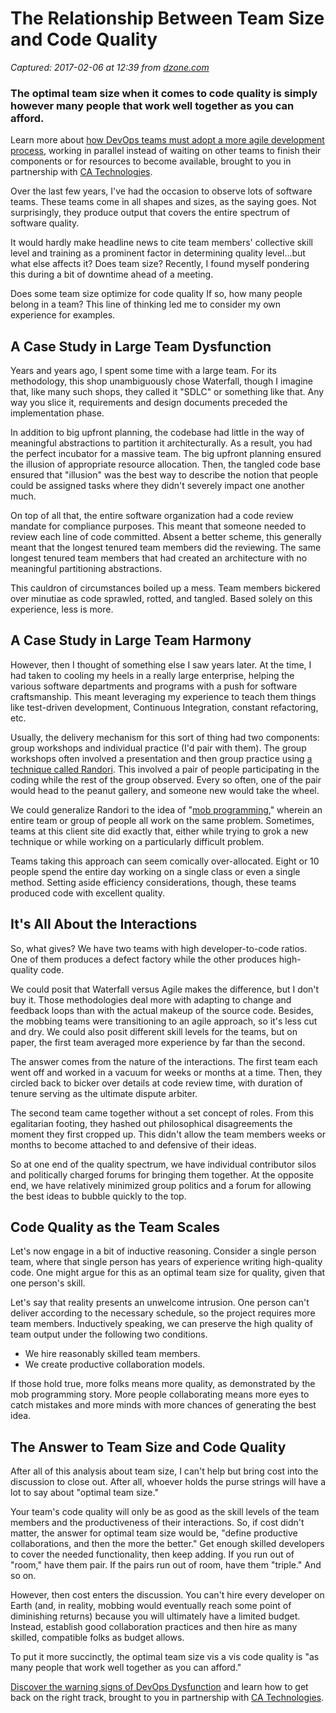# The Relationship Between Team Size and Code Quality

_Captured: 2017-02-06 at 12:39 from [dzone.com](https://dzone.com/articles/the-relationship-between-team-size-and-code-qualit?oid=twitter&utm_content=bufferd2995&utm_medium=social&utm_source=twitter.com&utm_campaign=buffer)_

### The optimal team size when it comes to code quality is simply however many people that work well together as you can afford.

Learn more about [how DevOps teams must adopt a more agile development process](https://dzone.com/go?i=148026&u=https%3A%2F%2Fwww.ca.com%2Fus%2Fcollateral%2Febook%2Fexploring-the-tools-that-make-agile-parallel-development-possible.register.html%3Fmrm%3D540542%26cid%3DNA-DSP-ABUS-ACM-000195-00001285-000000492%26aid%3D00702), working in parallel instead of waiting on other teams to finish their components or for resources to become available, brought to you in partnership with [CA Technologies](https://dzone.com/go?i=148026&u=https%3A%2F%2Fwww.ca.com%2Fus%2Fcollateral%2Febook%2Fexploring-the-tools-that-make-agile-parallel-development-possible.register.html%3Fmrm%3D540542%26cid%3DNA-DSP-ABUS-ACM-000195-00001285-000000492%26aid%3D00702).

Over the last few years, I've had the occasion to observe lots of software teams. These teams come in all shapes and sizes, as the saying goes. Not surprisingly, they produce output that covers the entire spectrum of software quality.

It would hardly make headline news to cite team members' collective skill level and training as a prominent factor in determining quality level...but what else affects it? Does team size? Recently, I found myself pondering this during a bit of downtime ahead of a meeting.

Does some team size optimize for code quality If so, how many people belong in a team? This line of thinking led me to consider my own experience for examples.

## A Case Study in Large Team Dysfunction

Years and years ago, I spent some time with a large team. For its methodology, this shop unambiguously chose Waterfall, though I imagine that, like many such shops, they called it "SDLC" or something like that. Any way you slice it, requirements and design documents preceded the implementation phase.

In addition to big upfront planning, the codebase had little in the way of meaningful abstractions to partition it architecturally. As a result, you had the perfect incubator for a massive team. The big upfront planning ensured the illusion of appropriate resource allocation. Then, the tangled code base ensured that "illusion" was the best way to describe the notion that people could be assigned tasks where they didn't severely impact one another much.

On top of all that, the entire software organization had a code review mandate for compliance purposes. This meant that someone needed to review each line of code committed. Absent a better scheme, this generally meant that the longest tenured team members did the reviewing. The same longest tenured team members that had created an architecture with no meaningful partitioning abstractions.

This cauldron of circumstances boiled up a mess. Team members bickered over minutiae as code sprawled, rotted, and tangled. Based solely on this experience, less is more.

## A Case Study in Large Team Harmony

However, then I thought of something else I saw years later. At the time, I had taken to cooling my heels in a really large enterprise, helping the various software departments and programs with a push for software craftsmanship. This meant leveraging my experience to teach them things like test-driven development, Continuous Integration, constant refactoring, etc.

Usually, the delivery mechanism for this sort of thing had two components: group workshops and individual practice (I'd pair with them). The group workshops often involved a presentation and then group practice using [a technique called Randori](http://dojo.wikidot.com/randori). This involved a pair of people participating in the coding while the rest of the group observed. Every so often, one of the pair would head to the peanut gallery, and someone new would take the wheel.

We could generalize Randori to the idea of "[mob programming](http://mobprogramming.org/)," wherein an entire team or group of people all work on the same problem. Sometimes, teams at this client site did exactly that, either while trying to grok a new technique or while working on a particularly difficult problem.

Teams taking this approach can seem comically over-allocated. Eight or 10 people spend the entire day working on a single class or even a single method. Setting aside efficiency considerations, though, these teams produced code with excellent quality.

## It's All About the Interactions

So, what gives? We have two teams with high developer-to-code ratios. One of them produces a defect factory while the other produces high-quality code.

We could posit that Waterfall versus Agile makes the difference, but I don't buy it. Those methodologies deal more with adapting to change and feedback loops than with the actual makeup of the source code. Besides, the mobbing teams were transitioning to an agile approach, so it's less cut and dry. We could also posit different skill levels for the teams, but on paper, the first team averaged more experience by far than the second.

The answer comes from the nature of the interactions. The first team each went off and worked in a vacuum for weeks or months at a time. Then, they circled back to bicker over details at code review time, with duration of tenure serving as the ultimate dispute arbiter.

The second team came together without a set concept of roles. From this egalitarian footing, they hashed out philosophical disagreements the moment they first cropped up. This didn't allow the team members weeks or months to become attached to and defensive of their ideas.

So at one end of the quality spectrum, we have individual contributor silos and politically charged forums for bringing them together. At the opposite end, we have relatively minimized group politics and a forum for allowing the best ideas to bubble quickly to the top.

## Code Quality as the Team Scales

Let's now engage in a bit of inductive reasoning. Consider a single person team, where that single person has years of experience writing high-quality code. One might argue for this as an optimal team size for quality, given that one person's skill.

Let's say that reality presents an unwelcome intrusion. One person can't deliver according to the necessary schedule, so the project requires more team members. Inductively speaking, we can preserve the high quality of team output under the following two conditions.

  * We hire reasonably skilled team members.
  * We create productive collaboration models.

If those hold true, more folks means more quality, as demonstrated by the mob programming story. More people collaborating means more eyes to catch mistakes and more minds with more chances of generating the best idea.

## The Answer to Team Size and Code Quality

After all of this analysis about team size, I can't help but bring cost into the discussion to close out. After all, whoever holds the purse strings will have a lot to say about "optimal team size."

Your team's code quality will only be as good as the skill levels of the team members and the productiveness of their interactions. So, if cost didn't matter, the answer for optimal team size would be, "define productive collaborations, and then the more the better." Get enough skilled developers to cover the needed functionality, then keep adding. If you run out of "room," have them pair. If the pairs run out of room, have them "triple." And so on.

However, then cost enters the discussion. You can't hire every developer on Earth (and, in reality, mobbing would eventually reach some point of diminishing returns) because you will ultimately have a limited budget. Instead, establish good collaboration practices and then hire as many skilled, compatible folks as budget allows.

To put it more succinctly, the optimal team size vis a vis code quality is "as many people that work well together as you can afford."

[Discover the warning signs of DevOps Dysfunction](https://dzone.com/go?i=148027&u=http%3A%2F%2Ftransform.ca.com%2Fpragmatic-guide-to-devops.html%3Fmrm%3D540542%26cid%3DNA-DSP-ABUS-ACM-000195-00001286-000000493%26aid%3D00702) and learn how to get back on the right track, brought to you in partnership with [CA Technologies](https://dzone.com/go?i=148027&u=http%3A%2F%2Ftransform.ca.com%2Fpragmatic-guide-to-devops.html%3Fmrm%3D540542%26cid%3DNA-DSP-ABUS-ACM-000195-00001286-000000493%26aid%3D00702).

